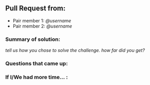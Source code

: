 ## Pull Request from:

- Pair member 1: _@username_
- Pair member 2: _@username_

### Summary of solution:
_tell us how you chose to solve the challenge. how far did you get?_

### Questions that came up:


### If I/We had more time... :

